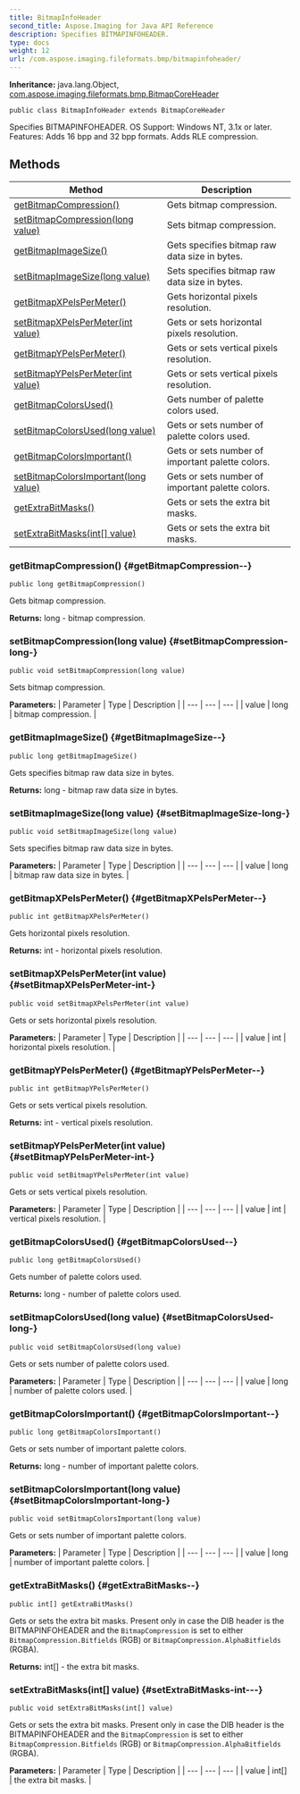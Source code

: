 ```yaml
---
title: BitmapInfoHeader
second_title: Aspose.Imaging for Java API Reference
description: Specifies BITMAPINFOHEADER.
type: docs
weight: 12
url: /com.aspose.imaging.fileformats.bmp/bitmapinfoheader/
---
```

**Inheritance:**
java.lang.Object, [com.aspose.imaging.fileformats.bmp.BitmapCoreHeader](../../com.aspose.imaging.fileformats.bmp/bitmapcoreheader)
```
public class BitmapInfoHeader extends BitmapCoreHeader
```

Specifies BITMAPINFOHEADER. OS Support: Windows NT, 3.1x or later. Features: Adds 16 bpp and 32 bpp formats. Adds RLE compression.
## Methods

| Method | Description |
| --- | --- |
| [getBitmapCompression()](#getBitmapCompression--) | Gets bitmap compression. |
| [setBitmapCompression(long value)](#setBitmapCompression-long-) | Sets bitmap compression. |
| [getBitmapImageSize()](#getBitmapImageSize--) | Gets specifies bitmap raw data size in bytes. |
| [setBitmapImageSize(long value)](#setBitmapImageSize-long-) | Sets specifies bitmap raw data size in bytes. |
| [getBitmapXPelsPerMeter()](#getBitmapXPelsPerMeter--) | Gets horizontal pixels resolution. |
| [setBitmapXPelsPerMeter(int value)](#setBitmapXPelsPerMeter-int-) | Gets or sets horizontal pixels resolution. |
| [getBitmapYPelsPerMeter()](#getBitmapYPelsPerMeter--) | Gets or sets vertical pixels resolution. |
| [setBitmapYPelsPerMeter(int value)](#setBitmapYPelsPerMeter-int-) | Gets or sets vertical pixels resolution. |
| [getBitmapColorsUsed()](#getBitmapColorsUsed--) | Gets number of palette colors used. |
| [setBitmapColorsUsed(long value)](#setBitmapColorsUsed-long-) | Gets or sets number of palette colors used. |
| [getBitmapColorsImportant()](#getBitmapColorsImportant--) | Gets or sets number of important palette colors. |
| [setBitmapColorsImportant(long value)](#setBitmapColorsImportant-long-) | Gets or sets number of important palette colors. |
| [getExtraBitMasks()](#getExtraBitMasks--) | Gets or sets the extra bit masks. |
| [setExtraBitMasks(int[] value)](#setExtraBitMasks-int---) | Gets or sets the extra bit masks. |
### getBitmapCompression() {#getBitmapCompression--}
```
public long getBitmapCompression()
```


Gets bitmap compression.

**Returns:**
long - bitmap compression.
### setBitmapCompression(long value) {#setBitmapCompression-long-}
```
public void setBitmapCompression(long value)
```


Sets bitmap compression.

**Parameters:**
| Parameter | Type | Description |
| --- | --- | --- |
| value | long | bitmap compression. |

### getBitmapImageSize() {#getBitmapImageSize--}
```
public long getBitmapImageSize()
```


Gets specifies bitmap raw data size in bytes.

**Returns:**
long - bitmap raw data size in bytes.
### setBitmapImageSize(long value) {#setBitmapImageSize-long-}
```
public void setBitmapImageSize(long value)
```


Sets specifies bitmap raw data size in bytes.

**Parameters:**
| Parameter | Type | Description |
| --- | --- | --- |
| value | long | bitmap raw data size in bytes. |

### getBitmapXPelsPerMeter() {#getBitmapXPelsPerMeter--}
```
public int getBitmapXPelsPerMeter()
```


Gets horizontal pixels resolution.

**Returns:**
int - horizontal pixels resolution.
### setBitmapXPelsPerMeter(int value) {#setBitmapXPelsPerMeter-int-}
```
public void setBitmapXPelsPerMeter(int value)
```


Gets or sets horizontal pixels resolution.

**Parameters:**
| Parameter | Type | Description |
| --- | --- | --- |
| value | int | horizontal pixels resolution. |

### getBitmapYPelsPerMeter() {#getBitmapYPelsPerMeter--}
```
public int getBitmapYPelsPerMeter()
```


Gets or sets vertical pixels resolution.

**Returns:**
int - vertical pixels resolution.
### setBitmapYPelsPerMeter(int value) {#setBitmapYPelsPerMeter-int-}
```
public void setBitmapYPelsPerMeter(int value)
```


Gets or sets vertical pixels resolution.

**Parameters:**
| Parameter | Type | Description |
| --- | --- | --- |
| value | int | vertical pixels resolution. |

### getBitmapColorsUsed() {#getBitmapColorsUsed--}
```
public long getBitmapColorsUsed()
```


Gets number of palette colors used.

**Returns:**
long - number of palette colors used.
### setBitmapColorsUsed(long value) {#setBitmapColorsUsed-long-}
```
public void setBitmapColorsUsed(long value)
```


Gets or sets number of palette colors used.

**Parameters:**
| Parameter | Type | Description |
| --- | --- | --- |
| value | long | number of palette colors used. |

### getBitmapColorsImportant() {#getBitmapColorsImportant--}
```
public long getBitmapColorsImportant()
```


Gets or sets number of important palette colors.

**Returns:**
long - number of important palette colors.
### setBitmapColorsImportant(long value) {#setBitmapColorsImportant-long-}
```
public void setBitmapColorsImportant(long value)
```


Gets or sets number of important palette colors.

**Parameters:**
| Parameter | Type | Description |
| --- | --- | --- |
| value | long | number of important palette colors. |

### getExtraBitMasks() {#getExtraBitMasks--}
```
public int[] getExtraBitMasks()
```


Gets or sets the extra bit masks. Present only in case the DIB header is the BITMAPINFOHEADER and the `BitmapCompression` is set to either `BitmapCompression.Bitfields` (RGB) or `BitmapCompression.AlphaBitfields` (RGBA).

**Returns:**
int[] - the extra bit masks.
### setExtraBitMasks(int[] value) {#setExtraBitMasks-int---}
```
public void setExtraBitMasks(int[] value)
```


Gets or sets the extra bit masks. Present only in case the DIB header is the BITMAPINFOHEADER and the `BitmapCompression` is set to either `BitmapCompression.Bitfields` (RGB) or `BitmapCompression.AlphaBitfields` (RGBA).

**Parameters:**
| Parameter | Type | Description |
| --- | --- | --- |
| value | int[] | the extra bit masks. |

